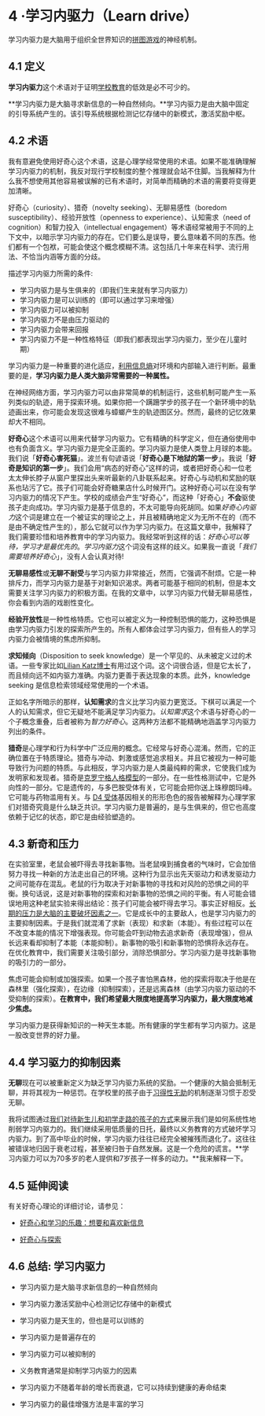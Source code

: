 # 4 ·学习内驱力（Learn drive）

学习内驱力是大脑用于组织全世界知识的[拼图游戏](https://supermemo.guru/wiki/Jigsaw_puzzle)的神经机制。

## 4.1 定义

**学习内驱力**这个术语对于证明[学校教育](https://supermemo.guru/wiki/Problem_of_Schooling)的低效是必不可少的。

**学习内驱力是大脑寻求新信息的一种自然倾向。**学习内驱力是由大脑中固定的引导系统产生的。该引导系统根据检测记忆存储中的新模式，激活奖励中枢。

## 4.2 术语

我有意避免使用好奇心这个术语，这是心理学经常使用的术语。如果不能准确理解学习内驱力的机制，我反对现行学校制度的整个推理就会站不住脚。当我解释为什么我不想使用其他容易被误解的已有术语时，对简单而精确的术语的需要将变得更加清晰。

好奇心（curiosity）、猎奇（novelty seeking）、无聊易感性（boredom susceptibility）、经验开放性（openness to experience）、认知需求（need of cognition）和智力投入（intellectual engagement）等术语经常被用于不同的上下文中，以暗示学习内驱力的存在。它们要么是误导，要么意味着不同的东西。他们都有一个包袱，可能会使这个概念模糊不清。这包括几十年来在科学、流行用法、不恰当内涵等方面的分歧。

描述学习内驱力所需的条件:

- 学习内驱力是与生俱来的（即我们生来就有学习内驱力）
- 学习内驱力是可以训练的（即可以通过学习来增强）
- 学习内驱力可以被抑制
- 学习内驱力不是由压力驱动的
- 学习内驱力会带来回报
- 学习内驱力不是一种性格特征（即我们都表现出学习内驱力，至少在儿童时期）

学习内驱力是一种重要的进化适应，[利用信息熵](https://supermemo.guru/wiki/Learntropy)对环境和内部输入进行判断。最重要的是，**学习内驱力是人类大脑非常需要的一种属性。**

在神经网络方面，学习内驱力可以由非常简单的机制运行，这些机制可能产生一系列类似的轨迹，用于探索环境。如果你把一个蹒跚学步的孩子在一个新环境中的轨迹画出来，你可能会发现这很难与蟑螂产生的轨迹图区分。然而，最终的记忆效果却大不相同。

**好奇心**这个术语可以用来代替学习内驱力。它有精确的科学定义，但在通俗使用中也有负面含义。学习内驱力是完全正面的。学习内驱力是使人类登上月球的本能。我们说「**好奇心害死猫**」。波兰有句谚语说「**好奇心是下地狱的第一步**」。我说「**好奇是知识的第一步**」。我们会用“病态的好奇心”这样的词，或者把好奇心和一位老太太伸长脖子从窗户里探出头来听最新的八卦联系起来。好奇心与动机和奖励的联系也玷污了它。孩子们可能会好奇糖果店什么时候开门。这种好奇心可以在没有学习内驱力的情况下产生。学校的成绩会产生“好奇心”，而这种「好奇心」**不会**驱使孩子走向成功。学习内驱力是基于信息的，不太可能导向死胡同。如果*好奇心内驱力*这个词是建立在一个被证实的理论之上，并且被精确地定义为无所不在的（而不是由不确定性产生的），那么它就可以作为学习内驱力。在这篇文章中，我解释了我们需要珍惜和培养教育中的学习内驱力。我经常听到这样的话：*好奇心可以等待，学习才是最优先的*。*学习内驱力*这个词没有这样的歧义。如果我一直说「*我们需要培养好奇心*」，没有人会认真对待!

**无聊易感性**或**无聊不耐受**与学习内驱力非常接近，然而，它强调不耐烦。它是一种排斥力，而学习内驱力是基于对新知识渴求。两者可能基于相同的机制，但是本文需要关注学习内驱力的积极方面。在我的文章中，以学习内驱力代替无聊易感性，你会看到内涵的戏剧性变化。

**经验开放性**是一种性格特质。它也可以被定义为一种控制恐惧的能力，这种恐惧是由学习内驱力引发的探索所产生的。所有人都体会过学习内驱力，但有些人的学习内驱力会被情境的焦虑所抑制。

**求知倾向**（Disposition to seek knowledge）是一个罕见的、从未被定义过的术语。一些专家比如[Lilian Katz博士](https://en.wikipedia.org/wiki/Lilian_Katz)有用过这个词。这个词很合适，但是它太长了，而且倾向远不如内驱力准确。内驱力更善于表达现象的本质。此外，knowledge seeking 是信息检索领域经常使用的一个术语。

正如名字所暗示的那样，**认知需求**的含义比学习内驱力更宽泛。下棋可以满足一个人的认知需求，但它无疑地不能满足学习内驱力。*认知需求*这个术语与好奇心的一个子概念重叠，后者被称为*智力好奇心*。这两种方法都不能精确地涵盖学习内驱力列出的条件。

**猎奇**是心理学和行为科学中广泛应用的概念。它经常与好奇心混淆。然而，它的正确位置在于特质理论。猎奇与冲动、刺激或感觉追求相关。并且它被视为一种可能导致行为问题的特质。与此相反，学习内驱力是人类最纯粹的需求，它使我们成为发明家和发现者。猎奇是[克罗宁格人格模型](https://en.wikipedia.org/wiki/Temperament_and_Character_Inventory)的一部分。在一些性格测试中，它是外向性的一部分。它是遗传的，与多巴胺受体有关，它可能会把你送上珠穆朗玛峰。它可能与药物滥用有关。与 [D4 受体](https://en.wikipedia.org/wiki/Dopamine_receptor_D4)基因相关的形形色色的报告被解释为心理学家们对猎奇究竟是什么缺乏共识。学习内驱力是普遍的，是与生俱来的，但它也高度依赖于记忆的状态，即它是由经验塑造的。

## 4.3 新奇和压力

在实验室里，老鼠会被吓得去寻找新事物。当老鼠嗅到捕食者的气味时，它会加倍努力寻找一种新的方法走出自己的环境。这种行为显示出先天驱动力和诱发驱动力之间可能存在混乱。老鼠的行为取决于对新事物的寻找和对风险的恐惧之间的平衡。换句话说，这是对新事物的探索和对新事物的恐惧之间的平衡。有人可能会错误地用这种老鼠实验来得出结论：孩子们可能会被吓得去学习。事实正好相反。[长期的压力是大脑的主要破坏因素之一](https://supermemo.guru/wiki/Stress_resilience)。它是成长中的主要敌人，也是学习内驱力的主要抑制因素。于是我们就混淆了求新（表现）和求新（本能）。有些过程可以在不改变本能的情况下增强表现。你可能会吓到动物去追求新奇（表现增强），但从长远来看却抑制了本能（本能抑制）。新事物的吸引和新事物的恐惧将永远存在。在优化教育中，我们需要关注吸引部分，消除恐惧部分。学习内驱力是寻找新事物的吸引力的一部分。

焦虑可能会抑制或加强探索。如果一个孩子害怕黑森林，他的探索将取决于他是在森林里（强化探索），在边缘（抑制探索），还是远离森林（由学习内驱力驱动的不受抑制的探索）。**在教育中，我们希望最大限度地提高学习内驱力，最大限度地减少焦虑。**

学习内驱力是获得新知识的一种天生本能。所有健康的学生都有学习内驱力。这是一股改变世界的好力量。

## 4.4 学习驱力的抑制因素

**无聊**现在可以被重新定义为缺乏学习内驱力系统的奖励。一个健康的大脑会抵制无聊，并将其视为一种惩罚。在学校里的孩子由于[习得性无助](https://supermemo.guru/wiki/Learned_helplessness_vs._learn_drive)的机制逐渐习惯于忍受无聊。

我将试图通过[我们对待新生儿和初学走路的孩子的方式](https://supermemo.guru/wiki/Baby_management)来展示我们是如何系统性地削弱学习内驱力的。我们继续采用低质量的日托，最终以义务教育的方式破坏学习内驱力。到了高中毕业的时候，学习内驱力往往已经完全被摧残而退化了。这往往被错误地归因于衰老过程，甚至被归咎于自然发展。这是一个危险的谎言。**学习内驱力可以为70多岁的老人提供和7岁孩子一样多的动力。**我来解释一下。

## 4.5 延伸阅读

有关好奇心理论的详细讨论，请参见：

- [好奇心和学习的乐趣：想要和喜欢新信息](https://www.researchgate.net/publication/245823962_Curiosity_and_the_pleasures_of_learning_Wanting_and_liking_new_information)

- [好奇心与探索](http://www.csun.edu/~vcpsy00h/students/explore.htm)

## 4.6 总结: 学习内驱力

- 学习内驱力是大脑寻求新信息的一种自然倾向

- 学习内驱力激活奖励中心检测记忆存储中的新模式

- 学习内驱力是天生的，但也是可以训练的

- 学习内驱力是普遍存在的

- 学习内驱力可以被抑制的

- 义务教育通常是抑制学习内驱力的因素

- 学习内驱力不随着年龄的增长而衰退，它可以持续到健康的寿命结束

- 学习内驱力的最佳增强方法是丰富的学习

